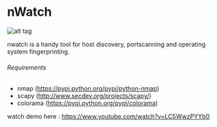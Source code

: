 # nWatch
![alt tag](http://s33.postimg.org/p27tkdo9b/nwatch.png)

nwatch is a handy tool for host discovery, portscanning and operating system fingerprinting.

###### Requirements
* nmap (https://pypi.python.org/pypi/python-nmap)
* scapy (http://www.secdev.org/projects/scapy/)
* colorama (https://pypi.python.org/pypi/colorama)

watch demo here : https://www.youtube.com/watch?v=LC5WwzPYYb0

